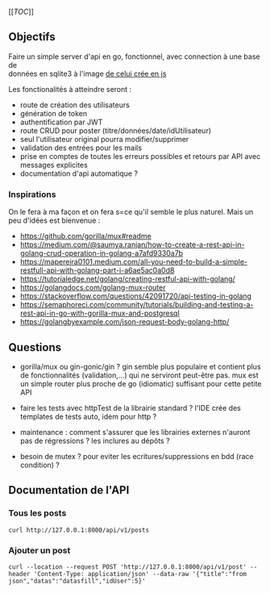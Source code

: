 [[_TOC_]]

## Objectifs

Faire un simple server d'api en go, fonctionnel, avec connection à une base de  
données en sqlite3 à l'image [de celui crée en js](https://gitlab.com/franckf/reference-javascript/-/tree/master/full-project-examples/lite-api-crud)

Les fonctionalités à atteindre seront :

- route de création des utilisateurs
- génération de token
- authentification par JWT
- route CRUD pour poster (titre/données/date/idUtilisateur)
- seul l'utilisateur original pourra modifier/supprimer
- validation des entrées pour les mails
- prise en comptes de toutes les erreurs possibles et retours par API avec
  messages explicites
- documentation d'api automatique ?

### Inspirations

On le fera à ma façon et on fera s=ce qu'il semble le plus naturel. Mais un
peu d'idées est bienvenue :

- https://github.com/gorilla/mux#readme
- https://medium.com/@saumya.ranjan/how-to-create-a-rest-api-in-golang-crud-operation-in-golang-a7afd9330a7b
- https://mapereira0101.medium.com/all-you-need-to-build-a-simple-restfull-api-with-golang-part-i-a6ae5ac0a0d8
- https://tutorialedge.net/golang/creating-restful-api-with-golang/
- https://golangdocs.com/golang-mux-router
- https://stackoverflow.com/questions/42091720/api-testing-in-golang
- https://semaphoreci.com/community/tutorials/building-and-testing-a-rest-api-in-go-with-gorilla-mux-and-postgresql
- https://golangbyexample.com/json-request-body-golang-http/

## Questions

- gorilla/mux ou gin-gonic/gin ?
  gin semble plus populaire et contient plus de fonctionnalités (validation,...)
  qui ne serviront peut-être pas. mux est un simple router plus proche de go
  (idiomatic) suffisant pour cette petite API

- faire les tests avec httpTest de la librairie standard ?
  l'IDE crée des templates de tests auto, idem pour http ?

- maintenance : comment s'assurer que les librairies externes n'auront pas de
  régressions ? les inclures au dépôts ?

- besoin de mutex ? pour eviter les ecritures/suppressions en bdd (race
  condition) ?

## Documentation de l'API

### Tous les posts

```
curl http://127.0.0.1:8000/api/v1/posts
```

### Ajouter un post

```
curl --location --request POST 'http://127.0.0.1:8000/api/v1/post' --header 'Content-Type: application/json' --data-raw '{"title":"from json","datas":"datasfill","idUser":5}'
```
